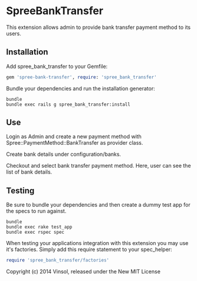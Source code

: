 SpreeBankTransfer
=================

This extension allows admin to provide bank transfer payment method to its users.


Installation
------------

Add spree_bank_transfer to your Gemfile:

```ruby
gem 'spree-bank-transfer', require: 'spree_bank_transfer'
```

Bundle your dependencies and run the installation generator:

```shell
bundle
bundle exec rails g spree_bank_transfer:install
```

Use
-------------
Login as Admin and create a new payment method with Spree::PaymentMethod::BankTransfer as provider class.

Create bank details under configuration/banks.

Checkout and select bank transfer payment method. Here, user can see the list of bank details.

Testing
-------

Be sure to bundle your dependencies and then create a dummy test app for the specs to run against.

```shell
bundle
bundle exec rake test_app
bundle exec rspec spec
```

When testing your applications integration with this extension you may use it's factories.
Simply add this require statement to your spec_helper:

```ruby
require 'spree_bank_transfer/factories'
```

Copyright (c) 2014 Vinsol, released under the New MIT License
